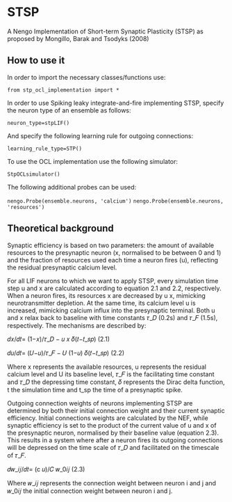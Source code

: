 # STSP
A Nengo Implementation of Short-term Synaptic Plasticity (STSP) as proposed by Mongillo, Barak and Tsodyks (2008)
## How to use it
In order to import the necessary classes/functions use: 

```from stp_ocl_implementation import *```

In order to use Spiking leaky integrate-and-fire implementing STSP, specify the neuron type of an ensemble as follows:

```neuron_type=stpLIF()```

And specify the following learning rule for outgoing connections:

```learning_rule_type=STP()```

To use the OCL implementation use the following simulator:

```StpOCLsimulator()```

The following additional probes can be used:

```nengo.Probe(ensemble.neurons, 'calcium')```
```nengo.Probe(ensemble.neurons, 'resources')  ```      

## Theoretical background
Synaptic efficiency is based on two parameters: the amount of available resources to the presynaptic neuron (x, normalised to be between 0 and 1) and the fraction of resources used each time a neuron fires (u), reflecting the residual presynaptic calcium level.

For all LIF neurons to which we want to apply STSP, every simulation time step u and x are calculated according to equation 2.1 and 2.2, respectively. When a neuron fires, its resources x are decreased by u x, mimicking neurotransmitter depletion. At the same time, its calcium level u is increased, mimicking calcium influx into the presynaptic terminal. Both u and x relax back to baseline with time constants 𝜏_𝐷 (0.2s) and 𝜏_𝐹 (1.5s), respectively. The mechanisms are described by:

𝑑𝑥/𝑑𝑡= (1−𝑥)/𝜏_𝐷 − 𝑢 𝑥 𝛿(𝑡−𝑡_𝑠𝑝) (2.1)

𝑑𝑢/𝑑𝑡= (𝑈−𝑢)/𝜏_𝐹 − 𝑈 (1−𝑢) 𝛿(𝑡−𝑡_𝑠𝑝) (2.2) 

Where x represents the available resources, u represents the residual calcium level and U its baseline level, 𝜏_𝐹 is the facilitating time constant and 𝜏_𝐷 the depressing time constant, 𝛿 represents the Dirac delta function, t the simulation time and t_sp the time of a presynaptic spike. 

Outgoing connection weights of neurons implementing STSP are determined by both their initial connection weight and their current synaptic efficiency. Initial connections weights are calculated by the NEF, while synaptic efficiency is set to the product of the current value of u and x of the presynaptic neuron, normalised by their baseline value (equation 2.3). This results in a system where after a neuron fires its outgoing connections will be depressed on the time scale of 𝜏_𝐷 and facilitated on the timescale of 𝜏_𝐹.

𝑑𝑤_𝑖𝑗/𝑑𝑡= (c 𝑢)/𝐶 𝑤_0𝑖𝑗 (2.3)

Where 𝑤_𝑖𝑗 represents the connection weight between neuron i and j and 𝑤_0𝑖𝑗 the initial connection weight between neuron i and j.
